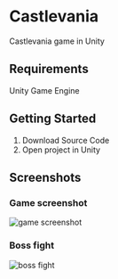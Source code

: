 # Castlevania
Castlevania game in Unity

## Requirements
Unity Game Engine

## Getting Started

1. Download Source Code
2. Open project in Unity

## Screenshots

### Game screenshot
![game screenshot](https://user-images.githubusercontent.com/31863793/64365926-d05e9800-d01d-11e9-8fcf-8208523617b8.png)

### Boss fight
![boss fight](https://user-images.githubusercontent.com/31863793/64365976-eb310c80-d01d-11e9-9cf7-99be321b0325.png)

    
